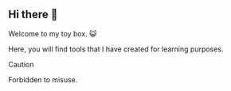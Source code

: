 ## Hi there :wave:
Welcome to my toy box. :smiley_cat:

Here, you will find tools that I have created for learning purposes. 

> [!CAUTION]
> Forbidden to misuse.
